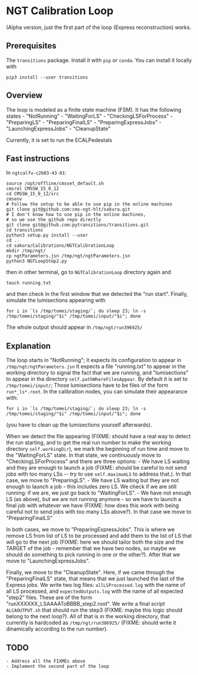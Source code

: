 # NGT Calibration Loop

(Alpha version, just the first part of the loop (Express reconstruction) works.

## Prerequisites

The `transitions` package. Install it with `pip` or `conda`. You can install it locally with
```
pip3 install --user transitions
```

## Overview

The loop is modeled as a finite state machine (FSM). It has the following states
    - "NotRunning"
	- "WaitingForLS"
    - "CheckingLSForProcess"
    - "PreparingLS"
    - "PreparingFinalLS"
    - "PreparingExpressJobs"
    - "LaunchingExpressJobs"
    - "CleanupState"

Currently, it is set to run the ECALPedestals

## Fast instructions

In `ngtcalfu-c2b03-43-01`:
```
source /opt/offline/cmsset_default.sh
cmsrel CMSSW_15_0_12
cd CMSSW_15_0_12/src
cmsenv
# Follow the setup to be able to use pip in the online machines
git clone git@github.com:cms-ngt-hlt/sakura.git
# I don't know how to use pip in the online machines,
# so we use the github repo directly
git clone git@github.com:pytransitions/transitions.git
cd transitions
python3 setup.py install --user
cd ..
cd sakura/Calibrations/NGTCalibrationLoop
mkdir /tmp/ngt/
cp ngtParameters.jsn /tmp/ngt/ngtParameters.jsn 
python3 NGTLoopStep2.py  
```

then in other terminal, go to `NGTCalibrationLoop` directory again and
```
touch running.txt
```

and then check in the first window that we detected the "run start". Finally, simulate the lumisections appearing with
```
for i in `ls /tmp/tomei/staging/`; do sleep 23; ln -s /tmp/tomei/staging/"$i" /tmp/tomei/input/"$i"; done
```

The whole output should appear in `/tmp/ngt/run396925/`
    
## Explanation

The loop starts in "NotRunning"; it expects its configuration to appear in `/tmp/ngt/ngtParameters.jsn` It expects a file "running.txt" to appear in the working directory to signal the fact that we are running, and "lumisections" to appear in tha directory `self.pathWhereFilesAppear`. By default it is set to `/tmp/tomei/input/`; Those lumisections have to be files of the form `run*_ls*.root`. In the calibration nodes, you can simulate their appearance with:
```
for i in `ls /tmp/tomei/staging/`; do sleep 23; ln -s /tmp/tomei/staging/"$i" /tmp/tomei/input/"$i"; done
```
(you have to clean up the lumisections yourself afterwards).

When we detect the file appearing (FIXME: should have a real way to detect the run starting, and to get the real run number to make the working directory `self.workingDir`), we mark the beginning of run time and move to the "WaitingForLS" state. In that state, we continuously move to "CheckingLSForProcess" and there are three options:
    - We have LS waiting and they are enough to launch a job (FIXME: should be careful to not send jobs with too many LSs -- try to use `self.maximumLS` to address that.). In that case, we move to "PreparingLS".
    - We have LS waiting but they are not enough to launch a job - this includes zero LS. We check if we are still running: if we are, we just go back to "WaitingForLS".
    - We have not enough LS (as above), but we are not running anymore - so we have to launch a final job with whatever we have (FIXME: how does this work with being careful not to send jobs with too many LSs above?). In that case we move to "PreparingFinalLS"

In both cases, we move to "PreparingExpressJobs". This is where we remove LS from list of LS to be processed and add them to the list of LS that will go to the next job (FIXME: here we should tailor both the size and the TARGET of the job - remember that we have two nodes, so maybe we should do something to pick running in one or the other?). After that we move to "LaunchingExpressJobs".

Finally, we move to the "CleanupState". Here, if we came through the "PreparingFinalLS" state, that means that we just launched the last of the Express jobs. We write two log files: `allLSProcessed.log` with the name of all LS processed, and `expectedOutputs.log` with the name of all expected "step2" files. These are of the form "runXXXXXX_LSAAAAToBBBB_step2.root". We write a final script `ALCAOUTPUT.sh` that should run the step3 (FIXME: maybe this logic should belong to the next loop?). All of that is in the working directory, that currently is hardcoded as `/tmp/ngt/run386925/` (FIXME: should write it dinamically according to the run number).
        
## TODO
    - Address all the FIXMEs above
    - Implement the second part of the loop
